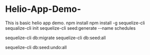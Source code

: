 # Helio-App-Demo-
This is basic helio app demo.
npm install
npm install -g sequelize-cli
sequalize-cli init
sequelize-cli seed:generate --name schedules

sequelize-cli db:migrate
sequelize-cli db:seed:all

sequelize-cli db:seed:undo:all
